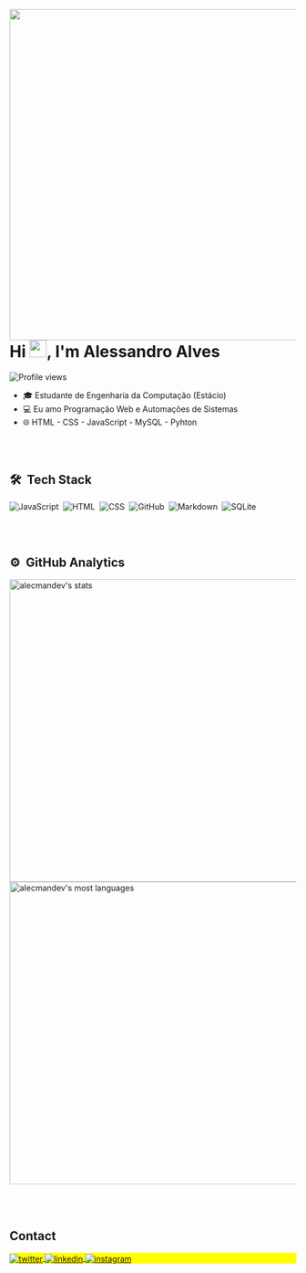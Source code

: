 <img align="right" height="580em"
     src="https://raw.githubusercontent.com/gist/alecmanDev/faacc5e3af51de85aa3ad86666883c2a/raw/6385ca51a5696094646ba231553e973fc372f6c4/githubcard.svg"/>
<h1 align="left">Hi <img src="https://raw.githubusercontent.com/kaueMarques/kaueMarques/master/hi.gif" height="30px">, I'm Alessandro Alves</h1>
<p align="left"> <img src="https://komarev.com/ghpvc/?username=alecmanDev&color=blue" alt="Profile views" /> </p>

- 🎓 Estudante de Engenharia da Computação (Estácio)
- 💻 Eu amo Programação Web e Automações de Sistemas
- 🌐 HTML - CSS - JavaScript - MySQL - Pyhton

<br><br>

## 🛠 &nbsp;Tech Stack
![JavaScript](https://img.shields.io/badge/-JavaScript-05122A?style=flat&logo=javascript)&nbsp;
![HTML](https://img.shields.io/badge/-HTML-05122A?style=flat&logo=HTML5)&nbsp;
![CSS](https://img.shields.io/badge/-CSS-05122A?style=flat&logo=CSS3&logoColor=1572B6)&nbsp;
![GitHub](https://img.shields.io/badge/-GitHub-05122A?style=flat&logo=github)&nbsp;
![Markdown](https://img.shields.io/badge/-Markdown-05122A?style=flat&logo=markdown)&nbsp;
![SQLite](https://img.shields.io/badge/-MySQL-05122A?style=flat&logo=mysql)&nbsp;

<br><br>

## ⚙️ &nbsp;GitHub Analytics
<p align="left">
<img width="530em" src="https://github-readme-stats.vercel.app/api?username=alecmandev&show_icons=true&theme=vision-friendly-dark" alt="alecmandev's stats"/>
<img width="530em" src="https://github-readme-stats.vercel.app/api/top-langs/?username=alecmandev&layout=compact&theme=vision-friendly-dark" alt="alecmandev's most languages"/>
</p>

<br><br>

## Contact

<p align="left" style="background:yellow">
<a href="#" target="_blank">
  <img align="center" src="https://img.shields.io/badge/-AlecSander07-05122A?style=flat&logo=twitter" alt="twitter"/>  
</a>
<a href="https://www.linkedin.com/in/alessandro-alves-602a2b186/" target="_blank">
  <img align="center" src="https://img.shields.io/badge/-Alessandro Alves-05122A?style=flat&logo=linkedin" alt="linkedin"/>
</a>
<a href="https://instagram.com/sandroalvesg.g" target="_blank">
 <img align="center" src="https://img.shields.io/badge/-sandroalvesg.g-05122A?style=flat&logo=instagram" alt="instagram"/>
</a>
</p>
